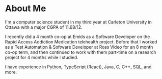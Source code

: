 # About Me

I'm a computer science student in my third year at Carleton University in Ottawa with a major CGPA of 11.68/12.

I recently did a 4 month co-op at Emids as a Software Developer on the Rapid Access Addiction Medication telehealth project.
Before that I worked as a Test Automation & Software Developer at Ross Video for an 8 month co-op term, and then continued to work with them part-time on a research project for 4 months while I studied.

I have experience in Python, TypeScript (React), Java, C, C++, SQL, and more.
